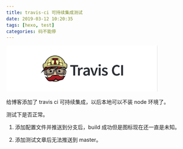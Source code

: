 ```yaml
---
title: travis-ci 可持续集成测试
date: 2019-03-12 10:20:35
tags: [hexo, test]
categories: 码不能停
---
```


![travis-ci](travis-ci-test/travis.png)

<!--more-->

给博客添加了  travis ci 可持续集成，以后本地可以不装 node 环境了。

测试下是否正常。

1. 添加配置文件并推送到分支后，build 成功但是图标现在还一直是未知。

2. 添加测试文章后无法推送到 master。

